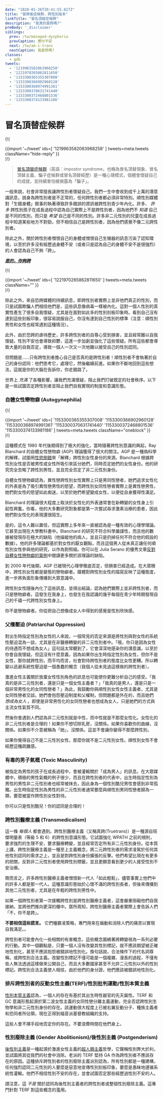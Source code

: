 ```yaml
---
date: "2020-01-26T20:41:55.827Z"
title: "冒牌者症候群，跨性別版本"
linkTitle: "冒名頂替症候群"
description: "我真的是跨嗎?"
preBody: '_disclaimer'
siblings:
  prev: /tw/managed-dysphoria
  prevCaption: 應付不安
  next: /tw/am-i-trans
  nextCaption: 我是跨嗎?
classes:
  - gdb
tweets:
  - '1219963582063968258'
  - '1221970265862811650'
  - '1153300365355307008'
  - '1153300366902960128'
  - '1153300368974991361'
  - '1153300370631741440'
  - '1153300372468801536'
  - '1153300374133981186'
---
```


<!-- # Impostor Syndrome -->

# 冒名頂替症候群

{!{ <div class="gutter">{{import '~/tweet' ids=[
  '1219963582063968258'
] tweets=meta.tweets className="hide-reply" }}</div> }!}

<!-- > [Impostor syndrome](https://en.wikipedia.org/wiki/Impostor_syndrome) (also known as impostor phenomenon, impostorism, fraud syndrome, or the impostor experience) is a psychological pattern in which an individual doubts their accomplishments and has a persistent internalized fear of being exposed as a "fraud". -->

> [冒名頂替症候群](https://zh.wikipedia.org/wiki/%E5%86%92%E7%9A%84%E8%80%85%E7%97%87%E5%80%99%E7%BE%A4)（英語：impostor syndrome，也稱為冒名頂替現象、冒名頂替主義、騙子症候群或冒名頂替經歷）是一種心理模式，個體會懷疑自己的成就，並持續害怕被揭露為「騙子」。

<!-- Society in general is very good about making trans people doubt themselves. We receive tons and tons of subliminal messages through out our lives saying that being trans isn't normal and that anyone who is has to be exceptionally special. Cis media's obsession with the "born in the wrong body" narrative has led to a lot of false information being internalized by trans youth. Many, *many* trans kids grow up thinking they aren't actually trans because they don't *know* that they are a different gender but simply *wish* they were. Many non-binary children grow up knowing something is wrong, but not believing they're trans because they don't feel like a binary trans person. -->

一般來說，社會非常擅長讓跨性別者懷疑自己。我們一生中會收到成千上萬的潛意識訊息，說身為跨性別者是不正常的，任何跨性別者都必須非常特別。順性別媒體對「生錯身體」敘事的執著導致許多錯誤的資訊被跨性別青少年內化。許多、 *許多* 跨性別孩子在成長過程中認為自己實際上不是跨性別者，因為他們不 *知道* 自己是不同的性別，而只是 *希望* 自己是不同的性別。許多非二元性別的兒童在成長過程中知道某些地方不對勁，但不相信自己是跨性別者，因為他們感覺不像二元跨性別者。

<!-- On top of this, messages saying that trans people hate their bodies or hate their genitalia have polluted the awareness landscape, so that many people who either do not experience physical dysphoria (or simply think theirs isn't very strong) go around believing they aren't "trans enough". -->

除此之外，關於跨性別者憎恨自己的身體或憎恨自己生殖器的訊息污染了認知環境，以至於許多沒有經歷過身體不安（或者只是認為自己的身體不安不是很強烈）的人會認為自己不夠「跨」。

***[是的，你夠跨](https://us.jkp.com/products/yes-you-are-trans-enough)***

{!{ <div class="gutter">{{import '~/tweet' ids=[
  '1221970265862811650'
] tweets=meta.tweets className="" }}</div> }!}

<!-- On top of this, the constant messaging from transphobic media that trans people are not actually their true genders and are simply trying to trick people into believing otherwise gets internalized like a virus. This creates a lot of self doubt about the authenticity of one's gender, especially in the face of so many gender stereotypes. Seeing oneself fail to meet those stereotypes can make it very easy to convince yourself that you do not live up to your own gender (note: cis men and women get this too, far too often). -->

除此之外，來自恐跨媒體的持續訊息，即跨性別者實際上並非他們真正的性別，而只是試圖欺騙人們相信他們是，這些訊息像病毒一樣被內化。這對一個人性別的真實性產生了很多自我懷疑，尤其是在面對如此多的性別刻板印象時。看到自己沒有達到這些刻板印象，很容易說服自己，你沒有達到自己性別的標準（注意：順性別男性和女性也經常遇到這種情況）。

<!-- Furthermore, due to a history of transphobic abuse, many trans people suffer from damaged self-esteems, and often already have difficulty with self-doubt. Gender dysphoria also causes depression, which further contributes to and reinforces those doubts. This all leads into a massive cluster of self-invalidation that can lead someone to struggle over and over again to accept their own gender identity. -->

此外，由於恐跨的虐待歷史，許多跨性別者的自尊心受到損害，並且經常難以自我懷疑。性別不安也會導致抑鬱，這進一步加劇並強化了這些懷疑。所有這些都會導致大量的自我否定，導致一個人一次又一次地難以接受自己的性別認同。

<!-- But here's the thing... only trans people are worried about if they are actually transgender! A cisgender person does not have this obsession with their identity: they think about it, they process it, they move on. If you keep returning to these thoughts over and over again, this is your brain telling you that you took a wrong turn. -->

但問題是……只有跨性別者擔心自己是否真的是跨性別者！順性別者不會執著於自己的身份認同：他們思考它，處理它，然後繼續前進。如果你不斷地回到這些想法，這就是你的大腦在告訴你，你走錯路了。

<!-- The world is *full* of influences put in place to fill us with doubt and keep us from breaking outside of the established social order. These are some of the systems and ideologies that seek to invalidate trans people and keep us from self-actualizing. -->

世界上 *充滿* 了各種影響，讓我們充滿懷疑，阻止我們打破既定的社會秩序。以下是一些試圖否定跨性別者並阻止我們自我實現的制度和意識形態。

<!-- ### Autogynephilia -->

### 自體女性戀物癖 (Autogynephilia)

{!{ <div class="gutter">{{import '~/tweet' ids=[
  '1153300365355307008'
  '1153300366902960128'
  '1153300368974991361'
  '1153300370631741440'
  '1153300372468801536'
  '1153300374133981186'
] tweets=meta.tweets className="oneblock" }}</div> }!}

<!-- This pattern was strongly reinforced during the late 1980s when the autogynephelia (AGP) theory of Ray Blanchard gained a lot of traction as trans awareness was just starting to escalate. AGP is a pseudo-scientific explanation intended to "explain" the source of trans women's identities using [paraphilias](https://en.wikipedia.org/wiki/Paraphilia). Blanchard separated trans women according to if they were attracted to men or to women, while simultaneously invalidating their womanhood. His work completely ignored transgender men, and he dismisses non-binary identities outright. -->

這種模式在 1980 年代後期得到了極大的強化，當時隨著跨性別意識的興起，Ray Blanchard 的自體女性戀物癖 (AGP) 理論獲得了很大的關注。AGP 是一種偽科學的解釋，試圖用[性慾倒錯](https://zh.wikipedia.org/wiki/%E6%80%A7%E5%81%8F%E9%9B%A2)來「解釋」跨性別女性身份的來源。Blanchard 根據跨性別女性是否被男性或女性所吸引來區分她們，同時否定她們的女性身份。他的研究完全忽略了跨性別男性，並且完全否定了非二元性別身份。

<!-- Autogynephelia attests that straight trans women are actually just gay men who seek a feminine appearance to draw desire from straight men, and that trans lesbians are actually straight men who have become so obsessed with their desire for women that they wish to become a woman in order to gain sexual gratification from themselves. -->

自體女性戀物癖認為，異性戀跨性別女性實際上只是男同性戀者，她們追求女性化的外表是為了吸引異性戀男性的慾望，而跨性別女同性戀者實際上是異性戀男性，她們對女性的慾望如此痴迷，以至於她們希望變成女性，以便從自身獲得性滿足。


<!-- Blanchard's theory largely hinged on the way that presenting feminine often resulted in sexual arousal within newly transitioning women. You see, most of his study subjects were patients who were trying to seek hormone therapy for the first time, and as such were still very new to presenting female. -->

Blanchard 的理論很大程度上取決於女性化的外表通常會在新轉變的女性身上引起性興奮。你看，他的大多數研究對象都是第一次嘗試尋求激素治療的患者，因此她們對女性化的表現還很陌生。

<!-- Yes, it boggles the mind, but this was actually considered a valid theory of psychology for years. It even appeared in college textbooks. Blanchard's research studies did not meet scientific rigor, and his data was found to be extremely flawed (he manipulated his patients, and simply just threw out any data that didn't fit his hypothesis). A lot of his theories are based in misogynistic views of womanhood, and the man never actually involved any cisgender women in his study to function as a control group. You can read more about how flawed the theory is in Julia Serano's excellent essay [The Case Against Autogynephilia](https://www.juliaserano.com/av/Serano-CaseAgainstAutogynephilia.pdf). -->


是的，這令人難以置信，但這實際上多年來一直被認為是一種有效的心理學理論。它甚至出現在大學教科書中。Blanchard 的研究不符合科學嚴謹性，而且他的數據被發現存在極大的缺陷（他操縱他的病人，並且只是扔掉任何不符合他的假設的數據）。他的許多理論都基於對女性的厭女觀點，而且這個男人從未真正讓任何順性別女性參與他的研究，以作為對照組。你可以在 Julia Serano 的優秀文章[反對自體女性戀物癖的案例](https://www.juliaserano.com/av/Serano-CaseAgainstAutogynephilia.pdf)中閱讀更多關於該理論的缺陷。

<!-- AGP had been thoroughly dismissed by modern psychology by the late 2000s, but the damage has been done. In the public's eye, trans women were all perverted fetishists. Media portrayals of trans women mirrored this attitude, further spreading negative imagery into the public consciousness. -->

到 2000 年代後期，AGP 已被現代心理學徹底否定，但損害已經造成。在大眾眼中，跨性別女性都是變態的戀物癖者。媒體對跨性別女性的描寫反映了這種態度，進一步將負面形象傳播到大眾意識中。

<!-- Transfeminine individuals then internalize these messages, and come to the conclusion that they are not actually transgender — just fetishists. It happened to me, and it's happened to nearly every millennial trans woman I know who figured themselves out as a teen. -->

跨性別女性隨後內化了這些訊息，並得出結論，認為她們實際上並非跨性別者，而只是戀物癖者。這發生在我身上，也發生在我認識的幾乎每個在青少年時期發現自己的千禧一代跨性別女性身上。

<!-- You are not a fetishist. The feeling you get from thinking of yourself as a woman is gender euphoria. -->

你不是戀物癖者。你從把自己想像成女人中得到的感覺是性別欣快感。

<!-- ### Patriarchal Oppression -->

### 父權壓迫 (Patriarchal Oppression)

<!-- A common source of invalidation for AFABs is the conflation of gender with the systemic oppression of women, particularly among non-medically-transitioning non-binary people. The message of "oh you just don't want to be a woman because of how women are treated" is far too often heard, and it can deeply infest your subconscious to the point of self-doubt.  But this doesn't make much sense, because if you're AFAB and not a woman, that makes you transgender, and, on average, society treats transgender folks worse than women. So transitioning to escape systemic oppression is a dumb concept (and I personally have never met a trans person who has done this). -->


對出生時指定性別為女性的人來說，一個常見的否定來源是將性別與對女性的系統性壓迫混為一談，尤其是在非醫療轉變的非二元性別者中。「哦，你只是因為女性的待遇而不想成為女人」這句話太常聽到了，它會深深地感染你的潛意識，以至於你會自我懷疑。但這沒有什麼意義，因為如果你出生時指定性別為女性，但你不是女性，那你就跨性別，而平均而言，社會對待跨性別者的態度比女性更糟。所以轉變以逃避系統性壓迫是一個愚蠢的概念（我個人從未見過這樣做的跨性別者）。

<!-- Radical feminism's messaging of abandoning female gender roles can also make parsing your own feelings harder. "Am I actually non-binary, or am I just a feminist?" "Am I actually a man, or am I just a very butch lesbian?". For this, I encourage you to talk to cis woman feminists, especially lesbians. They'll complain about systems of oppression and the patriarchy, but the problems are all external, and they *want to be women*. Even very butch lesbians want to be women, just in a different way from mainstream femininity. -->

激進女性主義關於放棄女性性別角色的訊息也可能使你更難分析自己的感受。「我真的是非二元性別者，還是只是一個女性主義者？」「我真的是男人，還是只是一個非常男性化的女同性戀者？」為此，我鼓勵你與順性別女性女性主義者，尤其是女同性戀者交談。她們會抱怨壓迫制度和父權制，但問題都是外在的，而且她們 *想成為女人* 。即使是非常男性化的女同性戀者也想成為女人，只是她們的方式與主流女性氣質不同。

<!-- Then you have the problem of people believing that to be non-binary is to be androgynous, and to be androgynous is to be less feminine. Feminine enbies are valid! It is okay if you do not want to remove your breasts. It is okay if you enjoy your curves. It is okay if you do not mind being called "she" and "her". That does not make you any less transgender. -->

然後你會遇到人們認為非二元性別就是中性，而中性就是不那麼女性化。女性化的非二元性別者是合理的！如果你不想切除乳房，沒關係。如果你喜歡你的曲線，沒關係。如果你不介意被稱為「她」，沒關係。這並不會讓你變得不那麼跨性別。

<!-- If you feel like you are not a binary woman, than you are not a binary woman. Cis women do not experience that detachment. -->

如果你覺得自己不是二元性別女性，那麼你就不是二元性別女性。順性別女性不會經歷這種疏離感。

<!-- ### Toxic Masculinity -->

### 有毒的男子氣概 (Toxic Masculinity)

<!-- Male-assigned kids grow up positively drenched in messaging of what it is to "be a man". There are so few examples of positive masculinity in popular media, and AMAB masculine enbies are also so commonly erased in trans representation that being a genderqueer male can feel very lonely. AMAB enbies are often either grouped in with gay cis men or treated like trans women. -->

被指定為男性的孩子在成長過程中，會被灌輸關於「成為男人」的訊息。在大眾媒體中，積極的男性氣概的例子很少，而且在跨性別者的代表中，出生時指定性別為男性的男性非二元性別者也經常被抹去，因此身為一個性別酷兒男性會感到非常孤獨。出生時指定性別為男性的非二元性別者通常要麼與順性別男同性戀者歸為一類，要麼被當作跨性別女性對待。

<!-- You can just be genderqueer! Your identity is valid! -->

你可以只是性別酷兒！你的認同是合理的！

<!-- ### Transmedicalism -->

### 跨性別醫療主義 (Transmedicalism)

<!-- This one hits *everybody*. Transmedicalism (aka Truetrans) is a transgender ideology derived from the Harry Benjamin scale (ranks 5 and 6). It seeks to reinforce the pre-WPATH rules, requiring intense physical dysphoria, demanding medical transition, and often invalidating all non-binary identities. At its core, transmedicalism is a supremacist concept, elevating binary trans people above the needs of any other gender identity, and is a push back against the expansion of the transgender identity. They wish for more gatekeeping than we have today, rail against enbies using the transgender label, and would prefer to see fewer people receive treatment for their gender dysphoria. -->

這一條 *每個人* 都會遇到。跨性別醫療主義（又稱真跨(Truetrans)）是一種源自班傑明量表（等級 5 和 6）的跨性別意識形態。它試圖強化 WPATH 之前的規則，要求強烈的生理不安，要求醫療轉變，並且經常否定所有非二元性別身份。從本質上講，跨性別醫療主義是一種至上主義概念，將二元跨性別者的需求凌駕於任何其他性別認同的需求之上，並且是對跨性別身份擴張的反擊。他們希望比現在有更多的把關，反對非二元性別者使用跨性別標籤，並且更願意看到更少的人接受性別不安治療。

<!-- To put it succinctly, many transmedicalists hate that the newer generation "has it so easy," despite the fact that many of their ranks are part of that generation. This ideology started among disgruntled trans elders, but has since spread to other binary individuals, particularly among young trans men. -->

簡而言之，許多跨性別醫療主義者憎恨新一代人「如此輕鬆」，儘管事實上他們中的許多人都是那一代人。這種意識形態始於心懷不滿的跨性別長者，但後來傳播到其他二元性別者，尤其是在年輕的跨性別男性中。

<!-- If a trans person's first exposure to transness is a transmedicalist, this can severely set back their own self-acceptance and push them even further into the closet. Transmeds are well known to actually tell people "No, you are not trans." -->

如果一個跨性別者第一次接觸跨性別是跨性別醫療主義者，這會嚴重阻礙他們自我接納，並將他們推向更深的櫃中。眾所周知，跨性別醫療主義者實際上會告訴人們「不，你不是跨」。

<!-- **Do not believe these lies.** They are bully tactics explicitly designed to gaslight and dismiss people's pain for self-gratification. -->

**不要相信這些謊言。** 它們種霸凌策略，專門用來在煽動和消除人們的痛苦以實現自我滿足。。

<!-- There are related hurtful concepts a trans person can internalize, revolving around seeing transition as a list of required actions. One such idea is a belief that a person shouldn't expect being gendered correctly or even complain about misgendering as long as they haven't changed their gender marker. In other words, legally conditioned pronoun respect, or translegalism. Not only can changing gender marker be a complicated, prolonged process, not only can some people not afford to out themselves by pursuing it, but most countries wouldn't even allow a gender marker outside of the gender binary. Translegalism convinces a person that they deserve misgendering because of their ID. -->

跨性別者可能會內化一些相關的有害概念，這些概念圍繞著將轉變視為一系列必要的行動。其中一個觀點是，只要一個人沒有改變其性別標記，就不應該期望被正確地性別化，甚至不應該抱怨被錯誤地性別化。換句話說，合法條件下的代名詞尊稱，或跨性別合法主義。改變性別標記不僅可能是一個複雜、漫長的過程，不僅有些人無法透過這樣做來公開自己，而且大多數國家甚至不允許二元性別以外的性別標記。跨性別合法主義使人相信，由於他們的身分證，他們應該被錯誤地性別化。

<!-- ### Trans-Exclusionary Reactionary Feminism / Gender Critical Movement / Gender Essentialism -->

### 排斥跨性別者的反動女性主義(TERF)/性別批判運動/性別本質主義

<!-- [Gender Essentialism](https://en.wikipedia.org/wiki/Gender_essentialism) is the belief that there are innate attributes to a person's existence that are derived based on what sex organs the person is born with. TERF and GC ideology was born out of the lesbian separatist movement of second wave feminism and fully denies the existence of transgender biology and non-binary identities. The movement has been largely overtaken by right-wing reactionaries, racists, and homophobes, and is now being bolstered by evangelical Christian organizations. -->

[性別本質主義](https://en.wikipedia.org/wiki/Gender_essentialism)認為，一個人的存在有基於其出生時性器官的先天屬性。TERF 和 GC 意識形態起源於第二波女性主義的女同性戀分離主義運動，完全否認跨性別生物學和非二元性別身份的存在。該運動很大程度上已被右翼反動分子、種族主義者和恐同者所佔領，現在正得到福音派基督教組織的支持。

<!-- These people will stop at nothing to invalidate your existence. Do not give them the time of day. -->

這些人會不擇手段地否定你的存在。不要浪費時間在他們身上。

<!-- ### Gender Abolitionism / Postgenderism -->

### 性別廢除主義 (Gender Abolitionism)/後性別主義 (Postgenderism)

<!-- [Postgenderism](https://en.wikipedia.org/wiki/Postgenderism) is a [transhumanist](https://en.wikipedia.org/wiki/Transhumanism) philosophy originating in radical feminism which states that gender causes more harm than good, and seeks to eradicate it from our society. Old-school TERFs latched on to GA as reasoning for why trans people should not exist. This trans-exclusionary faction of gender abolitionism believes that all gender is a construct and that anyone who feels strongly connected to a binary gender is either nefariously propagating gender stereotypes or ignorantly following systemic indoctrination. They do not believe in the existence of gender dysphoria, and will attempt to invalidate those who experience it. -->

[後性別主義](https://zh.wikipedia.org/wiki/%E5%BE%8C%E6%80%A7%E5%88%A5%E4%B8%BB%E7%BE%A9)是一種起源於激進女性主義的[超人類主義](https://zh.wikipedia.org/wiki/%E8%B6%85%E4%BA%BA%E7%B1%BB%E4%B8%BB%E4%B9%89)哲學，它聲稱性別弊大於利，並試圖將其從我們的社會中消除。老派的 TERF 堅持 GA 作為跨性別者不應該存在的原因。這種排斥跨性別者的性別廢除主義派別認為，所有性別都是一種建構，任何強烈認同二元性別的人要麼是惡意地宣傳性別刻板印象，要麼是愚昧地遵循系統性灌輸。他們不相信性別不安的存在，並會試圖否定那些經歷過性別不安的人。

<!-- Note, this is NOT about trans people who identify as postgender or gender abolitionism as a whole. This is specifically about TERF abuse of the concepts. -->

請注意，這 *不是* 關於認同為後性別主義者的跨性別者或整個性別廢除主義。這專門針對 TERF 對這些概念的濫用。
